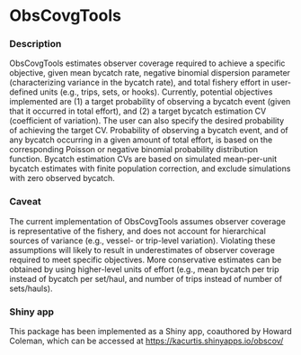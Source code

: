 ObsCovgTools
==================================


### Description

ObsCovgTools estimates observer coverage required to achieve a specific 
objective, given mean bycatch rate, negative binomial dispersion parameter 
(characterizing variance in the bycatch rate), and total fishery effort in 
user-defined units (e.g., trips, sets, or hooks). Currently, potential 
objectives implemented are (1) a target probability of observing a bycatch 
event (given that it occurred in total effort), and (2) a target bycatch 
estimation CV (coefficient of variation). The user can also specify the desired 
probability of achieving the target CV. Probability of observing a bycatch 
event, and of any bycatch occurring in a given amount of total effort, is based 
on the corresponding Poisson or negative binomial probability distribution 
function. Bycatch estimation CVs are based on simulated mean-per-unit bycatch 
estimates with finite population correction, and exclude simulations with zero 
observed bycatch.


### Caveat

The current implementation of ObsCovgTools assumes observer coverage is 
representative of the fishery, and does not account for hierarchical sources of 
variance (e.g., vessel- or trip-level variation). Violating these assumptions 
will likely to result in underestimates of observer coverage required to meet 
specific objectives. More conservative estimates can be obtained by using 
higher-level units of effort (e.g., mean bycatch per trip instead of bycatch 
per set/haul, and number of trips instead of number of sets/hauls). 


### Shiny app

This package has been implemented as a Shiny app, coauthored by Howard Coleman,
which can be accessed at https://kacurtis.shinyapps.io/obscov/

